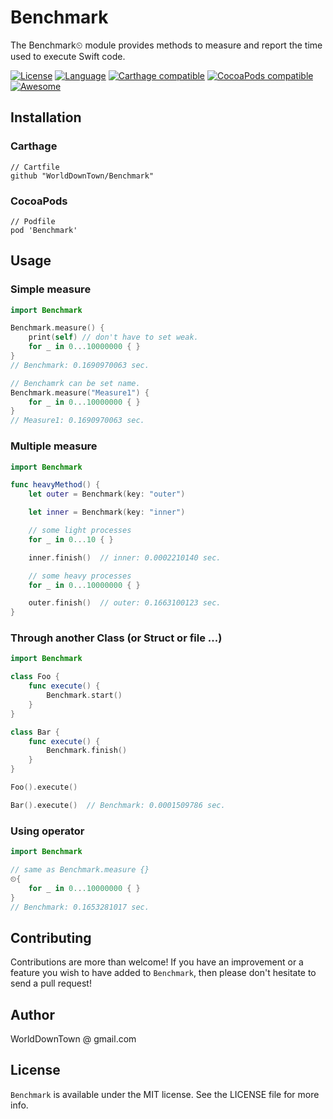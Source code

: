 # Benchmark
The Benchmark⏲ module provides methods to measure and report the time used to execute Swift code.

[![License](https://img.shields.io/:license-mit-blue.svg)](https://doge.mit-license.org)
[![Language](https://img.shields.io/badge/language-swift-orange.svg?style=flat)](https://developer.apple.com/swift)
[![Carthage compatible](https://img.shields.io/badge/Carthage-compatible-4BC51D.svg?style=flat)](https://github.com/Carthage/Carthage)
[![CocoaPods compatible](https://img.shields.io/cocoapods/v/Benchmark.svg?style=flat)](http://cocoadocs.org/docsets/Benchmark/)
[![Awesome](https://cdn.rawgit.com/sindresorhus/awesome/d7305f38d29fed78fa85652e3a63e154dd8e8829/media/badge.svg)](https://github.com/matteocrippa/awesome-swift#utility)

## Installation
### Carthage

```
// Cartfile
github "WorldDownTown/Benchmark"
```

### CocoaPods

```
// Podfile
pod 'Benchmark'
```

## Usage
### Simple measure

```swift
import Benchmark

Benchmark.measure() {
    print(self) // don't have to set weak.
    for _ in 0...10000000 { }
}
// Benchmark: 0.1690970063 sec.

// Benchamrk can be set name.
Benchmark.measure("Measure1") {
    for _ in 0...10000000 { }
}
// Measure1: 0.1690970063 sec.
```

### Multiple measure

```swift
import Benchmark

func heavyMethod() {
    let outer = Benchmark(key: "outer")

    let inner = Benchmark(key: "inner")

    // some light processes
    for _ in 0...10 { }

    inner.finish()  // inner: 0.0002210140 sec.

    // some heavy processes
    for _ in 0...10000000 { }

    outer.finish()  // outer: 0.1663100123 sec.
}
```

### Through another Class (or Struct or file ...)

```swift
import Benchmark

class Foo {
    func execute() {
        Benchmark.start()
    }
}

class Bar {
    func execute() {
        Benchmark.finish()
    }
}

Foo().execute()

Bar().execute()  // Benchmark: 0.0001509786 sec.
```

### Using operator

```swift
import Benchmark

// same as Benchmark.measure {}
⏲{
    for _ in 0...10000000 { }
}
// Benchmark: 0.1653281017 sec.
```

## Contributing
Contributions are more than welcome! If you have an improvement or a feature you wish to have added to `Benchmark`, then please don't hesitate to send a pull request!

## Author
WorldDownTown @ gmail.com

## License
`Benchmark` is available under the MIT license. See the LICENSE file for more info.

